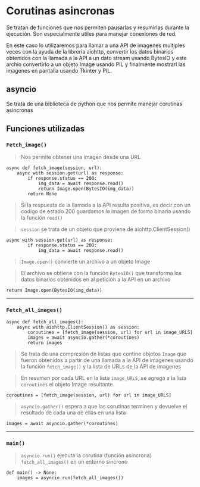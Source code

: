 # Corutinas asincronas
Se tratan de funciones que nos permiten pausarlas y resumirlas durante la ejecución. Son especialmente utiles para manejar conexiones de red.

En este caso lo utilizaremos para llamar a una API de imagenes multiples veces con la ayuda de la libreria aiohttp, convertir los datos binarios obtenidos con la llamada a la API a un dato stream usando BytesIO y este archio convertirlo a un objeto Image usando PIL y finalmente mostrarl las imagenes en pantalla usando Tkinter y PIL.

## asyncio
Se trata de una biblioteca de python que nos permite manejar corutinas asincronas

## Funciones utilizadas
### `Fetch_image()`
>Nos permite obtener una imagen desde una URL
```
async def fetch_image(session, url):
    async with session.get(url) as response:
        if response.status == 200:
            img_data = await response.read() 
            return Image.open(BytesIO(img_data))
        return None
```
>Si la respuesta de la llamada a la API resulta positiva, es decir con un codigo de estado 200 guardamos la imagen de forma binaria usando la función `read()`

>`session` se trata de un objeto que proviene de aiohttp.ClientSession()

```
async with session.get(url) as response:
        if response.status == 200:
            img_data = await response.read()
```
>`Image.open()` convierte un archivo a un objeto Image

>El archivo se obtiene con la función `BytesIO()` que transforma los datos binarios obtenidos en al petición a la API en un archivo
```
return Image.open(BytesIO(img_data))
```
---
### `Fetch_all_images()`
```
async def fetch_all_images():
    async with aiohttp.ClientSession() as session:
        coroutines = [fetch_image(session, url) for url in image_URLS] 
        images = await asyncio.gather(*coroutines)
        return images
```

> Se trata de una compresión de listas que contine objetos `Image` que fueron obtenidos a partir de una llamada a la API de imagenes usando la función `fetch_image()` y la lista de URLs de la API de imagenes

>En resumen por cada URL en la lista `image_URLS`, se agrega a la lista `coroutines` el objeto Image resultante.
```
coroutines = [fetch_image(session, url) for url in image_URLS]
```
>`asyncio.gather()` espera a que las corutinas terminen y devuelve el resultado de cada una de ellas en una lista
```
images = await asyncio.gather(*coroutines)
```
---
### `main()`
> `asyncio.run()` ejecuta la corutina (función asíncrona) `fetch_all_images()` en un entorno síncrono
```
def main() -> None:
    images = asyncio.run(fetch_all_images())
```
